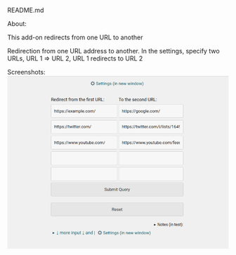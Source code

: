 README.md  

About:  

This add-on redirects from one URL to another  

Redirection from one URL address to another. In the settings, specify two URLs, URL 1 => URL 2, URL 1 redirects to URL 2

Screenshots:  
![screenshot](screenshot.png)







